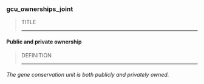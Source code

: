 ### gcu_ownerships_joint



> TITLE
> 
> ------

#### Public and private ownership



> DEFINITION
> 
> ------

###### The gene conservation unit is both publicly and privately owned.